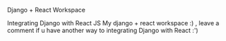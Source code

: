 Django + React Workspace

Integrating Django with React JS
My django + react workspace :) , leave a comment if u have another way to integrating Django with React :')
